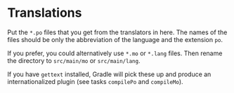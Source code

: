 # Translations

Put the `*.po` files that you get from the translators in here. The names of the files should be only the abbreviation of the language and the extension `po`.

If you prefer, you could alternatively use `*.mo` or `*.lang` files. Then rename the directory to `src/main/mo` or `src/main/lang`.

If you have `gettext` installed, Gradle will pick these up and produce an internationalized plugin (see tasks `compilePo` and `compileMo`).